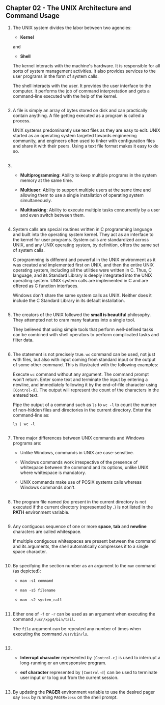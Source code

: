## Chapter 02 - The UNIX Architecture and Command Usage

01.	The UNIX system divides the labor between two agencies:

	-	**Kernel**

	and

	-	**Shell**

	The kernel interacts with the machine's hardware. It is responsible for all sorts of system management activities. It also provides services to the user programs in the form of system calls.

	The shell interacts with the user. It provides the user interface to the computer. It performs the job of command interpretation and gets a command-line executed with the help of the kernel.

##

02.	A file is simply an array of bytes stored on disk and can practically contain anything. A file getting executed as a program is called a process.

	UNIX systems predominantly use text files as they are easy to edit. UNIX started as an operating system targeted towards engineering community, and engineers often used to tinker with configuration files and share it with their peers. Using a text file format makes it easy to do so.

##

03.	-	**Multiprogramming**: Ability to keep multiple programs in the system memory at the same time.

	-	**Multiuser**: Ability to support multiple users at the same time and allowing them to use a single installation of operating system simultaneously.

	-	**Multitasking**: Ability to execute multiple tasks concurrently by a user and even switch between them.

##

04.	System calls are special routines written in C programming language and built into the operating system kernel. They act as an interface to the kernel for user programs. System calls are standardized across UNIX, and any UNIX operating system, by definition, offers the same set of system calls.

	C programming is different and powerful in the UNIX environment as it was created and implemented first on UNIX, and then the entire UNIX operating system, including all the utilities were written in C. Thus, C language, and its Standard Library is deeply integrated into the UNIX operating system. UNIX system calls are implemented in C and are offered as C function interfaces.

	Windows don't share the same system calls as UNIX. Neither does it include the C Standard Library in its default installation.

##

05.	The creators of the UNIX followed the **small is beautiful** philosophy. They attempted not to cram many features into a single tool.

	They believed that using simple tools that perform well-defined tasks can be combined with shell operators to perform complicated tasks and filter data.

##

06.	The statement is not precisely true. `wc` command can be used, not just with files, but also with input coming from standard input or the output of some other command. This is illustrated with the following examples:

	Execute `wc` command without any argument. The command prompt won't return. Enter some text and terminate the input by entering a newline, and immediately following it by the end-of-file character using `[Control-d]`. The output will represent the count of the characters in the entered text.

	Pipe the output of a command such as `ls` to `wc -l` to count the number of non-hidden files and directories in the current directory. Enter the command-line as:

	`ls | wc -l`

##

07.	Three major differences between UNIX commands and Windows programs are:

	-	Unlike Windows, commands in UNIX are case-sensitive.

	-	Windows commands work irrespective of the presence of whitespace between the command and its options, unlike UNIX where whitespace is mandatory.

	-	UNIX commands make use of POSIX systems calls whereas Windows commands don't.

##

08.	The program file named _foo_ present in the current directory is not executed if the current directory (represented by **.**) is not listed in the **PATH** environment variable.

##

09.	Any contiguous sequence of one or more **space**, **tab** and **newline** characters are called whitespace.

	If multiple contiguous whitespaces are present between the command and its arguments, the shell automatically compresses it to a single space character.

##

10.	By specifying the section number as an argument to the `man` command (as depicted):

	-	`man -s1 command`

	-	`man -s5 filename`

	-	`man -s2 system_call`

##

11.	Either one of `-f` or `-r` can be used as an argument when executing the command `/usr/xpg4/bin/tail`.

	The `file` argument can be repeated any number of times when executing the command `/usr/bin/ls`.

##

12.	-	**Interrupt character** represented by `[Control-c]` is used to interrupt a long-running or an unresponsive program.

	-	**eof character** represented by `[Control-d]` can be used to terminate user input or to log out from the current session.

##

13.	By updating the **PAGER** environment variable to use the desired pager say `less` by running `PAGER=less` on the shell prompt.

##
